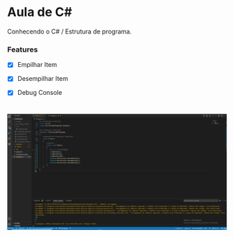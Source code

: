 # Aula de C#

<p>Conhecendo o C# / Estrutura de programa.<p>

### Features

- [x] Empilhar Item
- [x] Desempilhar Item
- [x] Debug Console


<h1> <img alt="Readme" tittle="Readme" src="./animacao.gif"><h1>
